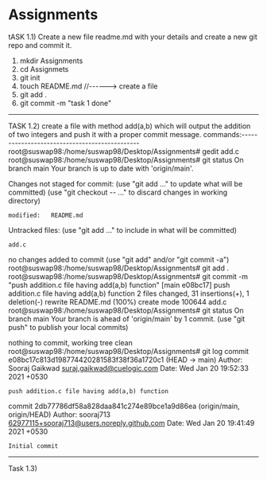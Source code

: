 # Assignments
tASK 1.1) Create a new file readme.md with your details and create a new git repo and commit it.

1. mkdir Assignments
2. cd Assignmets
3. git init
4. touch README.md  //------> create a file
5. git add .
6. git commit -m "task 1 done"


--------------------------------------------------------------------------------------------------------------------------------------------

TASK 1.2) create a file with method add(a,b) which will output the addition of two integers and push it with a proper commit message.
commands:----------------------------------------------
root@suswap98:/home/suswap98/Desktop/Assignments# gedit add.c
root@suswap98:/home/suswap98/Desktop/Assignments# git status
On branch main
Your branch is up to date with 'origin/main'.

Changes not staged for commit:
  (use "git add <file>..." to update what will be committed)
  (use "git checkout -- <file>..." to discard changes in working directory)

	modified:   README.md

Untracked files:
  (use "git add <file>..." to include in what will be committed)

	add.c

no changes added to commit (use "git add" and/or "git commit -a")
root@suswap98:/home/suswap98/Desktop/Assignments# git add .
root@suswap98:/home/suswap98/Desktop/Assignments# git commit -m "push addition.c file having add(a,b) function"
[main e08bc17] push addition.c file having add(a,b) function
 2 files changed, 31 insertions(+), 1 deletion(-)
 rewrite README.md (100%)
 create mode 100644 add.c
root@suswap98:/home/suswap98/Desktop/Assignments# git status
On branch main
Your branch is ahead of 'origin/main' by 1 commit.
  (use "git push" to publish your local commits)

nothing to commit, working tree clean
root@suswap98:/home/suswap98/Desktop/Assignments# git log
commit e08bc17c813d198774420281583f38f36a1720c1 (HEAD -> main)
Author: Sooraj Gaikwad <suraj.gaikwad@cuelogic.com>
Date:   Wed Jan 20 19:52:33 2021 +0530

    push addition.c file having add(a,b) function

commit 2db77786df58a828daa841c274e89bce1a9d86ea (origin/main, origin/HEAD)
Author: sooraj713 <62977115+sooraj713@users.noreply.github.com>
Date:   Wed Jan 20 19:41:49 2021 +0530

    Initial commit
-----------------------------------------------------------------------------------------------------------------------------------------------


Task 1.3)

